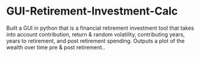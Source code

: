 # GUI-Retirement-Investment-Calc

Built a GUI in python that is a financial retirement investment tool that takes into account contribution, return &amp; random volatility, contributing years, years to retirement, and post retirement spending. Outputs a plot of the wealth over time pre &amp; post retirement..
